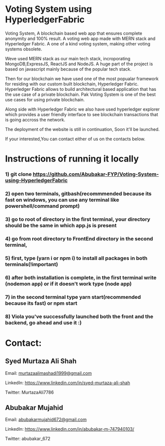 # Voting System using HyperledgerFabric
Voting System, A blockchain based web app that ensures complete anonymity and 100% result. A voting web app made with MERN stack and Hyperledger Fabric. A one of a kind voting system, making other voting systems obsolete. 

Weve used MERN stack as our main tech stack, incroporating MongoDB,ExpressJS, ReactJS and NodeJS. A huge part of the project is based on javascript mainly because of the popular tech stack.

Then for our blockchain we have used one of the most popualar framework for residing with our custom built blockchain, Hyperledger Fabric. Hyperledger Fabric allows to build architectural based application that has the use case of a private blockchain. Pak Voting System is one of the best use cases for using private blockchain. 

Along side with Hyperledger Fabric we also have used hyperledger explorer which provides a user friendly interface to see blockchain transactions that is going accross the network.

The deployment of the website is still in continuation, Soon it'll be launched.

If your interested,You can contact either of us on the contacts below.

# Instructions of running it locally

### 1) git clone https://github.com/Abubakar-FYP/Voting-System-using-HyperledgerFabric
### 2) open two terminals, gitbash(recommmended because its fast on windows, you can use any terminal like powershell/command prompt)
### 3) go to root of directory in the first terminal, your directory should be the same in which app.js is present
### 4) go from root directory to FrontEnd directory in the second terminal, 
### 5) first, type (yarn i or npm i) to install all packages in both terminals(!important)
### 6) after both installation is complete, in the first terminal write (nodemon app) or if it doesn't work type (node app)
### 7) in the second terminal type yarn start(recommended because its fast) or npm start
### 8) Viola you've successfully launched both the front and the backend, go ahead and use it :)

# Contact:

## Syed Murtaza Ali Shah

Email: murtazaalimashadi1999@gmail.com

LinkedIn: https://www.linkedin.com/in/syed-murtaza-ali-shah

Twitter: MurtazaAli7786

## Abubakar Mujahid

Email: abubakarmujahid672@gmail.com

LinkedIn: https://www.linkedin.com/in/abubakar-m-747940103/

Twitter: abubakar_672
